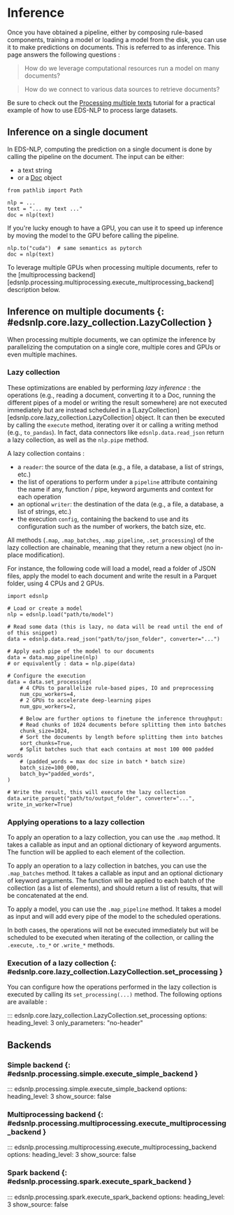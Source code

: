 # Inference

Once you have obtained a pipeline, either by composing rule-based components, training a model or loading a model from the disk, you can use it to make predictions on documents. This is referred to as inference. This page answers the following questions :

> How do we leverage computational resources run a model on many documents?

> How do we connect to various data sources to retrieve documents?

Be sure to check out the [Processing multiple texts](/tutorials/multiple-texts) tutorial for a practical example of how to use EDS-NLP to process large datasets.

## Inference on a single document

In EDS-NLP, computing the prediction on a single document is done by calling the pipeline on the document. The input can be either:

- a text string
- or a [Doc](https://spacy.io/api/doc) object

```{ .python .no-check }
from pathlib import Path

nlp = ...
text = "... my text ..."
doc = nlp(text)
```

If you're lucky enough to have a GPU, you can use it to speed up inference by moving the model to the GPU before calling the pipeline.

```{ .python .no-check }
nlp.to("cuda")  # same semantics as pytorch
doc = nlp(text)
```

To leverage multiple GPUs when processing multiple documents, refer to the [multiprocessing backend][edsnlp.processing.multiprocessing.execute_multiprocessing_backend] description below.

## Inference on multiple documents {: #edsnlp.core.lazy_collection.LazyCollection }

When processing multiple documents, we can optimize the inference by parallelizing the computation on a single core, multiple cores and GPUs or even multiple machines.

### Lazy collection

These optimizations are enabled by performing *lazy inference* : the operations (e.g., reading a document, converting it to a Doc, running the different pipes of a model or writing the result somewhere) are not executed immediately but are instead scheduled in a [LazyCollection][edsnlp.core.lazy_collection.LazyCollection] object. It can then be executed by calling the `execute` method, iterating over it or calling a writing method (e.g., `to_pandas`). In fact, data connectors like `edsnlp.data.read_json` return a lazy collection, as well as the `nlp.pipe` method.

A lazy collection contains :

- a `reader`: the source of the data (e.g., a file, a database, a list of strings, etc.)
- the list of operations to perform under a `pipeline` attribute containing the name if any, function / pipe, keyword arguments and context for each operation
- an optional `writer`: the destination of the data (e.g., a file, a database, a list of strings, etc.)
- the execution `config`, containing the backend to use and its configuration such as the number of workers, the batch size, etc.

All methods (`.map`, `.map_batches`, `.map_pipeline`, `.set_processing`) of the lazy collection are chainable, meaning that they return a new object (no in-place modification).

For instance, the following code will load a model, read a folder of JSON files, apply the model to each document and write the result in a Parquet folder, using 4 CPUs and 2 GPUs.

```{ .python .no-check }
import edsnlp

# Load or create a model
nlp = edsnlp.load("path/to/model")

# Read some data (this is lazy, no data will be read until the end of of this snippet)
data = edsnlp.data.read_json("path/to/json_folder", converter="...")

# Apply each pipe of the model to our documents
data = data.map_pipeline(nlp)
# or equivalently : data = nlp.pipe(data)

# Configure the execution
data = data.set_processing(
    # 4 CPUs to parallelize rule-based pipes, IO and preprocessing
    num_cpu_workers=4,
    # 2 GPUs to accelerate deep-learning pipes
    num_gpu_workers=2,

    # Below are further options to finetune the inference throughput:
    # Read chunks of 1024 documents before splitting them into batches
    chunk_size=1024,
    # Sort the documents by length before splitting them into batches
    sort_chunks=True,
    # Split batches such that each contains at most 100 000 padded words
    # (padded_words = max doc size in batch * batch size)
    batch_size=100_000,
    batch_by="padded_words",
)

# Write the result, this will execute the lazy collection
data.write_parquet("path/to/output_folder", converter="...", write_in_worker=True)
```

### Applying operations to a lazy collection

To apply an operation to a lazy collection, you can use the `.map` method. It takes a callable as input and an optional dictionary of keyword arguments. The function will be applied to each element of the collection.

To apply an operation to a lazy collection in batches, you can use the `.map_batches` method. It takes a callable as input and an optional dictionary of keyword arguments. The function will be applied to each batch of the collection (as a list of elements), and should return a list of results, that will be concatenated at the end.

To apply a model, you can use the `.map_pipeline` method. It takes a model as input and will add every pipe of the model to the scheduled operations.

In both cases, the operations will not be executed immediately but will be scheduled to be executed when iterating of the collection, or calling the `.execute`, `.to_*` or `.write_*` methods.

### Execution of a lazy collection {: #edsnlp.core.lazy_collection.LazyCollection.set_processing }

You can configure how the operations performed in the lazy collection is executed by calling its `set_processing(...)` method. The following options are available :

::: edsnlp.core.lazy_collection.LazyCollection.set_processing
    options:
        heading_level: 3
        only_parameters: "no-header"

## Backends

### Simple backend {: #edsnlp.processing.simple.execute_simple_backend }

::: edsnlp.processing.simple.execute_simple_backend
    options:
        heading_level: 3
        show_source: false

### Multiprocessing backend {: #edsnlp.processing.multiprocessing.execute_multiprocessing_backend }

::: edsnlp.processing.multiprocessing.execute_multiprocessing_backend
    options:
        heading_level: 3
        show_source: false

### Spark backend {: #edsnlp.processing.spark.execute_spark_backend }

::: edsnlp.processing.spark.execute_spark_backend
    options:
        heading_level: 3
        show_source: false
